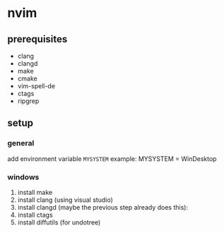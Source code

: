 <!-- TODO :
in documentation directory
 - windows
 - nixos with nothing setup
 - nixos with development setup-->
# nvim

## prerequisites
<!-- TODO : add nix-shell file for installing plugins -->
* clang
* clangd
* make
* cmake
* vim-spell-de
* ctags
* ripgrep

## setup

### general
add environment variable `MYSYSTEM`
example: 
MYSYSTEM = WinDesktop

### windows
<!-- TODO: update with Markdown from powershell  -->
 1. install make 
 2. install clang (using visual studio)
 3. install clangd (maybe the previous step already does this):
 4. install ctags
 5. install diffutils (for undotree)
